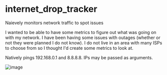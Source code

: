 # internet_drop_tracker
Naievely monitors network traffic to spot issues

I wanted to be able to have some metrics to figure out what was going on with my network. I have been having some issues with outages (whether or not they were planned I
do not know). I do not live in an area with many ISPs to choose from so I thought I'd create some metrics to look at.

Natively pings 192.168.0.1 and 8.8.8.8. IPs may be passed as arguments.

![image](https://user-images.githubusercontent.com/2294961/179056184-3337a238-abd6-4c52-b052-785f5443d74e.png)

